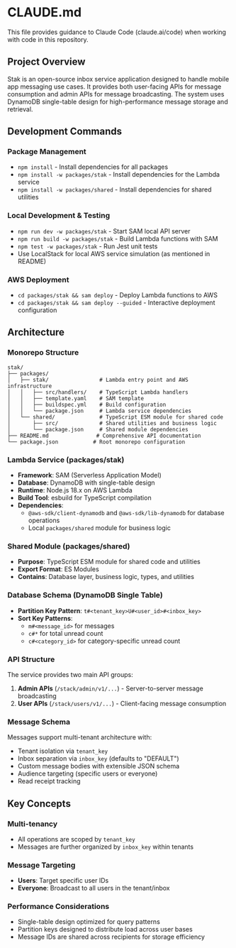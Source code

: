 # CLAUDE.md

This file provides guidance to Claude Code (claude.ai/code) when working with code in this repository.

## Project Overview

Stak is an open-source inbox service application designed to handle mobile app messaging use cases. It provides both user-facing APIs for message consumption and admin APIs for message broadcasting. The system uses DynamoDB single-table design for high-performance message storage and retrieval.

## Development Commands

### Package Management
- `npm install` - Install dependencies for all packages
- `npm install -w packages/stak` - Install dependencies for the Lambda service
- `npm install -w packages/shared` - Install dependencies for shared utilities

### Local Development & Testing
- `npm run dev -w packages/stak` - Start SAM local API server
- `npm run build -w packages/stak` - Build Lambda functions with SAM
- `npm test -w packages/stak` - Run Jest unit tests
- Use LocalStack for local AWS service simulation (as mentioned in README)

### AWS Deployment
- `cd packages/stak && sam deploy` - Deploy Lambda functions to AWS
- `cd packages/stak && sam deploy --guided` - Interactive deployment configuration

## Architecture

### Monorepo Structure
```
stak/
├── packages/
│   ├── stak/                # Lambda entry point and AWS infrastructure
│   │   ├── src/handlers/    # TypeScript Lambda handlers
│   │   ├── template.yaml    # SAM template
│   │   ├── buildspec.yml    # Build configuration
│   │   └── package.json     # Lambda service dependencies
│   └── shared/              # TypeScript ESM module for shared code
│       ├── src/             # Shared utilities and business logic
│       └── package.json     # Shared module dependencies
├── README.md               # Comprehensive API documentation
└── package.json           # Root monorepo configuration
```

### Lambda Service (packages/stak)
- **Framework**: SAM (Serverless Application Model)
- **Database**: DynamoDB with single-table design
- **Runtime**: Node.js 18.x on AWS Lambda
- **Build Tool**: esbuild for TypeScript compilation
- **Dependencies**: 
  - `@aws-sdk/client-dynamodb` and `@aws-sdk/lib-dynamodb` for database operations
  - Local `packages/shared` module for business logic

### Shared Module (packages/shared)
- **Purpose**: TypeScript ESM module for shared code and utilities
- **Export Format**: ES Modules
- **Contains**: Database layer, business logic, types, and utilities

### Database Schema (DynamoDB Single Table)
- **Partition Key Pattern**: `t#<tenant_key>U#<user_id>#<inbox_key>`
- **Sort Key Patterns**:
  - `m#<message_id>` for messages
  - `c#*` for total unread count
  - `c#<category_id>` for category-specific unread count

### API Structure
The service provides two main API groups:
1. **Admin APIs** (`/stack/admin/v1/...`) - Server-to-server message broadcasting
2. **User APIs** (`/stack/users/v1/...`) - Client-facing message consumption

### Message Schema
Messages support multi-tenant architecture with:
- Tenant isolation via `tenant_key`
- Inbox separation via `inbox_key` (defaults to "DEFAULT")
- Custom message bodies with extensible JSON schema
- Audience targeting (specific users or everyone)
- Read receipt tracking

## Key Concepts

### Multi-tenancy
- All operations are scoped by `tenant_key`
- Messages are further organized by `inbox_key` within tenants

### Message Targeting
- **Users**: Target specific user IDs
- **Everyone**: Broadcast to all users in the tenant/inbox

### Performance Considerations
- Single-table design optimized for query patterns
- Partition keys designed to distribute load across user bases
- Message IDs are shared across recipients for storage efficiency